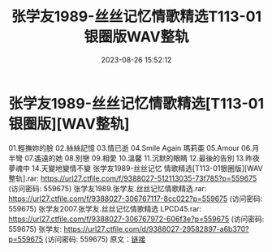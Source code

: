 ﻿---
title: 张学友1989-丝丝记忆情歌精选T113-01银圈版WAV整轨
date: 2023-08-26 15:52:12
categories: WAV车载音乐、镜像
tags: 华语中文
---
# 张学友1989-丝丝记忆情歌精选[T113-01银圈版][WAV整轨]

01.輕撫妳的臉
02.絲絲記憶
03.情已逝
04.Smile Again 瑪莉亜
05.Amour
06.月半彎
07.遙遠的她
08.別戀
09.相愛
10.溫馨
11.沉默的眼睛
12.最後的告別
13.昨夜夢魂中
14.天變地變情不變
张学友1989-丝丝记忆 情歌精选[T113-01银圈版][WAV整轨].rar: https://url27.ctfile.com/f/9388027-512113035-73f785?p=559675
(访问密码: 559675)
张学友1989.张学友.丝丝记忆情歌精选.rar: https://url27.ctfile.com/f/9388027-306767117-8cc022?p=559675
(访问密码: 559675)
张学友2007.张学友.丝丝记忆情歌精选 LPCD45.rar: https://url27.ctfile.com/f/9388027-306767972-606f3e?p=559675
(访问密码: 559675)
张学友: https://url27.ctfile.com/d/9388027-29582897-a6b370?p=559675
(访问密码: 559675)
原文：[链接](https://blog.sina.com.cn/s/blog_1647c7e760103139c.html)